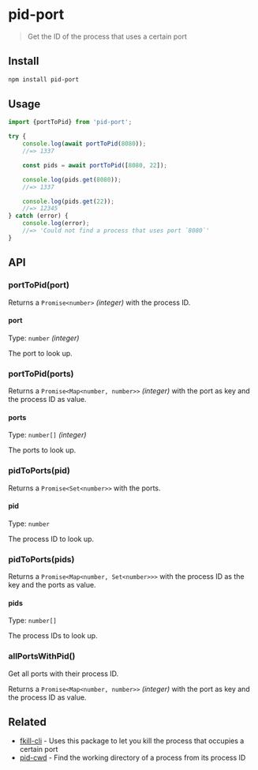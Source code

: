 # pid-port

> Get the ID of the process that uses a certain port

## Install

```sh
npm install pid-port
```

## Usage

```js
import {portToPid} from 'pid-port';

try {
	console.log(await portToPid(8080));
	//=> 1337

	const pids = await portToPid([8080, 22]);

	console.log(pids.get(8080));
	//=> 1337

	console.log(pids.get(22));
	//=> 12345
} catch (error) {
	console.log(error);
	//=> 'Could not find a process that uses port `8080`'
}
```

## API

### portToPid(port)

Returns a `Promise<number>` *(integer)* with the process ID.

#### port

Type: `number` *(integer)*

The port to look up.

### portToPid(ports)

Returns a `Promise<Map<number, number>>` *(integer)* with the port as key and the process ID as value.

#### ports

Type: `number[]` *(integer)*

The ports to look up.

### pidToPorts(pid)

Returns a `Promise<Set<number>>` with the ports.

#### pid

Type: `number`

The process ID to look up.

### pidToPorts(pids)

Returns a `Promise<Map<number, Set<number>>>` with the process ID as the key and the ports as value.

#### pids

Type: `number[]`

The process IDs to look up.

### allPortsWithPid()

Get all ports with their process ID.

Returns a `Promise<Map<number, number>>` *(integer)* with the port as key and the process ID as value.

## Related

- [fkill-cli](https://github.com/sindresorhus/fkill-cli) - Uses this package to let you kill the process that occupies a certain port
- [pid-cwd](https://github.com/neeksandhu/pid-cwd) - Find the working directory of a process from its process ID
